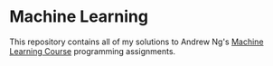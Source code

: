 # Machine Learning
This repository contains all of my solutions to Andrew Ng's <a href='https://www.coursera.org/learn/machine-learning'>Machine Learning Course</a>
programming assignments.

